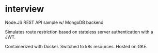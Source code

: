 # interview

Node.JS REST API sample w/ MongoDB backend

Simulates route restriction based on stateless server authentication with a JWT.

Containerized with Docker. Switched to k8s resources. Hosted on GKE.
